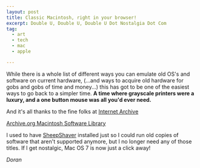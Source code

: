 ```yaml
---
layout: post
title: Classic Macintosh, right in your browser!
excerpt: Double U, Double U, Double U Dot Nostalgia Dot Com
tag:
  - art
  - tech
  - mac
  - apple

---
```


While there is a whole list of different ways you can emulate old OS's and software on current hardware, (...and ways to acquire old hardware for gobs and gobs of time and money...) this has got to be one of the easiest ways to go back to a simpler time. **A time where grayscale printers were a luxury, and a one button mouse was all you'd ever need.**

And it's all thanks to the fine folks at [Internet Archive][3142c7b8]

  [3142c7b8]: https://archive.org/ "Internet Archive"

[Archive.org Macintosh Software Library][4fd1b789]

  [4fd1b789]: http://blog.archive.org/2017/04/16/early-macintosh-emulation-comes-to-the-archive/ "Software Library: Macintosh"


I used to have [SheepShaver][0b5a43f5] installed just so I could run old copies of software that aren't supported anymore, but I no longer need any of those titles. If I get nostalgic, Mac OS 7 is now just a click away!

  [0b5a43f5]: http://www.emaculation.com/doku.php/sheepshaver "SheepShaver via Emaculation.com"

*Doran*

